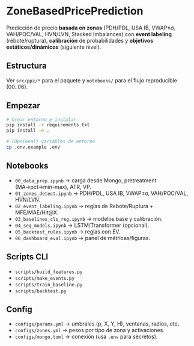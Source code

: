 # ZoneBasedPricePrediction

Predicción de precio **basada en zonas** (PDH/PDL, USA IB, VWAP±σ, VAH/POC/VAL, HVN/LVN, Stacked Imbalances) con **event labeling** (rebote/ruptura), **calibración** de probabilidades y **objetivos estáticos/dinámicos** (siguiente nivel).

## Estructura
Ver `src/ppz/*` para el paquete y `notebooks/` para el flujo reproducible (00..06).

## Empezar
```bash
# Crear entorno e instalar
pip install -r requirements.txt
pip install -e .

# (Opcional) variables de entorno
cp .env.example .env
```

## Notebooks
- `00_data_prep.ipynb` → carga desde Mongo, pretreatment (MA→pct→min-max), ATR, VP.
- `01_zones_detect.ipynb` → PDH/PDL, USA IB, VWAP±σ, VAH/POC/VAL, HVN/LVN.
- `02_event_labeling.ipynb` → reglas de Rebote/Ruptura + MFE/MAE/Hit@X.
- `03_baselines_cls_reg.ipynb` → modelos base y calibración.
- `04_seq_models.ipynb` → LSTM/Transformer (opcional).
- `05_backtest_rules.ipynb` → reglas con EV.
- `06_dashboard_eval.ipynb` → panel de métricas/figuras.

## Scripts CLI
- `scripts/build_features.py`
- `scripts/make_events.py`
- `scripts/train_baseline.py`
- `scripts/backtest.py`

## Config
- `configs/params.yml` → umbrales (p, X, Y, H), ventanas, radios, etc.
- `configs/zones.yml` → pesos por tipo de zona y activaciones.
- `configs/mongo.toml` → conexión (usa `.env` para secretos).